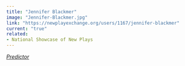 ```yaml
---
title: "Jennifer Blackmer"
image: "Jennifer-Blackmer.jpg"
link: "https://newplayexchange.org/users/1167/jennifer-blackmer"
current: "true"
related:
- National Showcase of New Plays
---
```


<a href="https://newplayexchange.org/plays/348156/predictor" target="_blank" rel="nofollow">*Predictor*</a>

